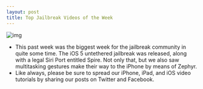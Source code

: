 ```yaml
---
layout: post
title: Top Jailbreak Videos of the Week
---
```

![img](http://media.idownloadblog.com/wp-content/uploads/2011/10/Videos.png)
* This past week was the biggest week for the jailbreak community in quite some time. The iOS 5 untethered jailbreak was released, along with a legal Siri Port entitled Spire. Not only that, but we also saw multitasking gestures make their way to the iPhone by means of Zephyr.
* Like always, please be sure to spread our iPhone, iPad, and iOS video tutorials by sharing our posts on Twitter and Facebook.

